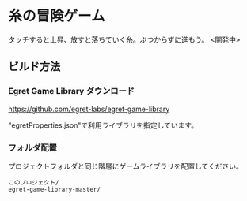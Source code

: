 # 糸の冒険ゲーム

タッチすると上昇、放すと落ちていく糸。ぶつからずに進もう。
<開発中>

## ビルド方法

### Egret Game Library ダウンロード
<https://github.com/egret-labs/egret-game-library>

"egretProperties.json"で利用ライブラリを指定しています。

### フォルダ配置
プロジェクトフォルダと同じ階層にゲームライブラリを配置してください。

```
このプロジェクト/
egret-game-library-master/
```
